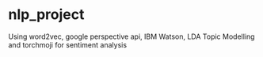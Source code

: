 # nlp_project
Using word2vec, google perspective api, IBM Watson, LDA Topic Modelling and torchmoji for sentiment analysis
